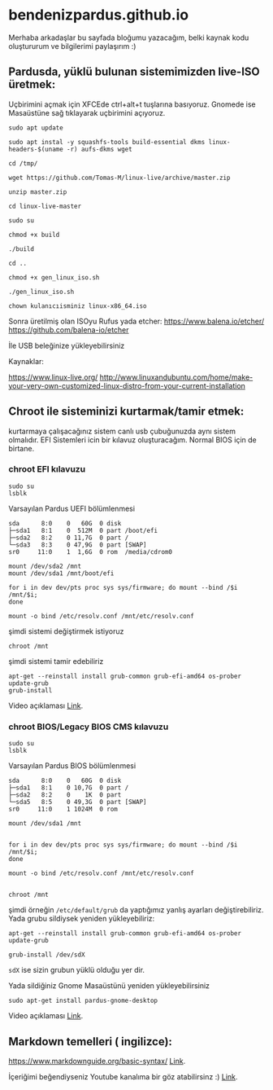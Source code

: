 # bendenizpardus.github.io


Merhaba arkadaşlar bu sayfada bloğumu yazacağım, belki kaynak kodu oluştururum ve bilgilerimi paylaşırım :)


## Pardusda, yüklü bulunan sistemimizden live-ISO üretmek:

Uçbirimini açmak için XFCEde ctrl+alt+t tuşlarına basıyoruz.
Gnomede ise Masaüstüne sağ tıklayarak uçbirimini açıyoruz.

```
sudo apt update

sudo apt instal -y squashfs-tools build-essential dkms linux-headers-$(uname -r) aufs-dkms wget

cd /tmp/

wget https://github.com/Tomas-M/linux-live/archive/master.zip

unzip master.zip

cd linux-live-master

sudo su

chmod +x build

./build

cd ..

chmod +x gen_linux_iso.sh 

./gen_linux_iso.sh

chown kulanıcıisminiz linux-x86_64.iso

```

Sonra üretilmiş olan ISOyu Rufus yada etcher:
https://www.balena.io/etcher/
https://github.com/balena-io/etcher

İle USB beleğinize yükleyebilirsiniz

Kaynaklar:

https://www.linux-live.org/
http://www.linuxandubuntu.com/home/make-your-very-own-customized-linux-distro-from-your-current-installation



## Chroot ile sisteminizi kurtarmak/tamir etmek:

kurtarmaya çalışacağınız sistem canlı usb çubuğunuzda aynı sistem olmalıdır. EFI Sistemleri icin bir kılavuz oluşturacağım. Normal BIOS için de birtane.


### chroot EFI kılavuzu
```
sudo su
lsblk 
```
Varsayılan Pardus UEFI bölümlenmesi
```
sda      8:0    0   60G  0 disk 
├─sda1   8:1    0  512M  0 part /boot/efi
├─sda2   8:2    0 11,7G  0 part /
└─sda3   8:3    0 47,9G  0 part [SWAP]
sr0     11:0    1  1,6G  0 rom  /media/cdrom0

```


```
mount /dev/sda2 /mnt
mount /dev/sda1 /mnt/boot/efi
```

```
for i in dev dev/pts proc sys sys/firmware; do mount --bind /$i /mnt/$i;
done
```

```
mount -o bind /etc/resolv.conf /mnt/etc/resolv.conf
```
şimdi sistemi değiştirmek istiyoruz



```
chroot /mnt
```
şimdi sistemi tamir edebiliriz

```
apt-get --reinstall install grub-common grub-efi-amd64 os-prober
update-grub
grub-install
```
Video açıklaması [Link](https://youtu.be/RHXIuA26-h4).

### chroot BIOS/Legacy BIOS CMS kılavuzu

```
sudo su
lsblk
```
Varsayılan Pardus BIOS bölümlenmesi

```
sda      8:0    0   60G  0 disk 
├─sda1   8:1    0 10,7G  0 part /
├─sda2   8:2    0    1K  0 part 
└─sda5   8:5    0 49,3G  0 part [SWAP]
sr0     11:0    1 1024M  0 rom  
```



```
mount /dev/sda1 /mnt


for i in dev dev/pts proc sys sys/firmware; do mount --bind /$i /mnt/$i;
done

mount -o bind /etc/resolv.conf /mnt/etc/resolv.conf


chroot /mnt
```
şimdi örneğin `/etc/default/grub` da yaptığımız yanlış ayarları değiştirebiliriz.
Yada grubu sildiysek yeniden yükleyebiliriz:

```
apt-get --reinstall install grub-common grub-efi-amd64 os-prober
update-grub

```


```
grub-install /dev/sdX
```
`sdX` ise sizin grubun yüklü olduğu yer dir.

Yada sildiğiniz Gnome Masaüstünü yeniden yükleyebilirsiniz
```
sudo apt-get install pardus-gnome-desktop
```

Video açıklaması [Link](https://youtu.be/6JRoDVnd3N0).

## Markdown temelleri ( ingilizce):

https://www.markdownguide.org/basic-syntax/ [Link](https://www.markdownguide.org/basic-syntax/).

İçeriğimi beğendiyseniz Youtube kanalıma bir göz atabilirsinz :) [Link](https://www.youtube.com/channel/UC0AdzNi_mW1-QEJ_fuJFoWw/featured).
